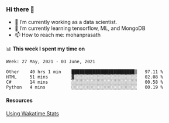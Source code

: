 ### Hi there 👋

- 🔭 I’m currently working as a data scientist.
- 🌱 I’m currently learning tensorflow, ML, and MongoDB
- 📫 How to reach me: mohanprasath

📊 **This week I spent my time on**
<!--START_SECTION:waka-->
```text
Week: 27 May, 2021 - 03 June, 2021

Other    40 hrs 1 min    ████████████████████████▒   97.11 % 
HTML     51 mins         ▓░░░░░░░░░░░░░░░░░░░░░░░░   02.08 % 
C#       14 mins         ░░░░░░░░░░░░░░░░░░░░░░░░░   00.58 % 
Python   4 mins          ░░░░░░░░░░░░░░░░░░░░░░░░░   00.19 % 
```
<!--END_SECTION:waka-->

#### Resources
[Using Wakatime Stats](https://github.com/marketplace/actions/waka-readme)
